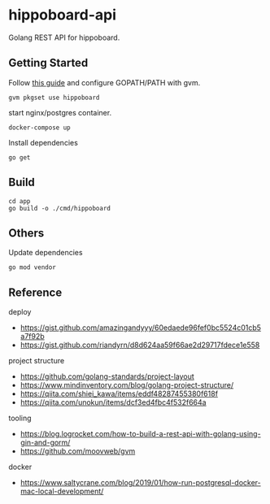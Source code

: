 # hippoboard-api

Golang REST API for hippoboard.

## Getting Started

Follow [this guide](https://medium.com/@star_zero/gvm%E3%81%A7-gopath%E7%AE%A1%E7%90%86%E3%83%A1%E3%83%A2-194aafbe1e66) and configure GOPATH/PATH with gvm.

```
gvm pkgset use hippoboard
```

start nginx/postgres container.

```
docker-compose up
```

Install dependencies

```
go get
```

## Build

```
cd app
go build -o ./cmd/hippoboard
```

## Others

Update dependencies

```
go mod vendor
```

## Reference
deploy
* https://gist.github.com/amazingandyyy/60edaede96fef0bc5524c01cb5a7f92b
* https://gist.github.com/riandyrn/d8d624aa59f66ae2d29717fdece1e558

project structure
* https://github.com/golang-standards/project-layout
* https://www.mindinventory.com/blog/golang-project-structure/
* https://qiita.com/shiei_kawa/items/eddf48287455380f618f
* https://qiita.com/unokun/items/dcf3ed4fbc4f532f664a

tooling
* https://blog.logrocket.com/how-to-build-a-rest-api-with-golang-using-gin-and-gorm/
* https://github.com/moovweb/gvm

docker
* https://www.saltycrane.com/blog/2019/01/how-run-postgresql-docker-mac-local-development/
